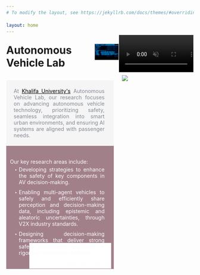 ```yaml
---
# To modify the layout, see https://jekyllrb.com/docs/themes/#overriding-theme-defaults

layout: home
---
```

<head>
  <meta charset="UTF-8">
  <link rel="preconnect" href="https://fonts.googleapis.com">
<link rel="preconnect" href="https://fonts.gstatic.com" crossorigin>
<link href="https://fonts.googleapis.com/css2?family=IBM+Plex+Mono:ital,wght@0,100;0,200;0,300;0,400;0,500;0,600;0,700;1,100;1,200;1,300;1,400;1,500;1,600;1,700&display=swap" rel="stylesheet">
</head>

<div class="container">
<div class="header-container"> 
    <h1 class='av-title' class='typewriter'> Autonomous Vehicle Lab</h1> 
    <div class="devops-icon" > 
      <a href="3-devops" >
      <img src="assets/img/devops icon.gif"/>
      </a>
    </div> 
    <div class="knowledge-base-icon"> 
      <a href="https://kb.avlab.io" target="_blank">
      <video autoplay muted loop >
        <source src="assets/kb-video.mp4" type="video/mp4">
      </video>
      </a>
    </div> 
</div>
<img class="small-banner"/> 
<div class="columns">
<div class="left-column">
  <p class="sum">
    At <a href="https://ku.ac.ae">Khalifa University's</a> Autonomous Vehicle Lab, our research focuses on advancing autonomous vehicle technology, prioritizing safety, seamless integration into smart urban environments, and ensuring AI systems are aligned with passenger needs.
  </p>
  <div class="questions">
  <p>Our key research areas include:</p>
  <ul>
    <li>Developing strategies to enhance the safety of key components in AV decision-making.</li>
    <li>Enabling multi-agent vehicles to safely and efficiently share perception and decision-making data, including epistemic and aleatoric uncertainties, through V2X industry standards.</li>
    <li>Designing decision-making frameworks that deliver strong safety assurances, grounded in rigorous theoretical validation.</li>
  </ul>
	<a href="https://mindshield.ai"><img width="220" style="float: right; margin-top:-35px; margin-right:-18px" src="assets/img/mindshield-logo.gif"/></a>
  </div>
  
</div>
  <div class="right-column">
    <a href="1-research"><img src="/assets/banner-anim.gif"/></a>
  </div>
</div>
</div>



<style>

.container {
  display:flex;
  flex-direction: column; /* Ensure the container stacks its children vertically */
  position: relative;
  top:-28px;
}
.header-container {
  display: flex;
  align-items: center;
  height: 100%; /* Set height to 100% of the parent element */
  margin-bottom: -2px;
}
.knowledge-base-icon {
  cursor: pointer; /* Changes cursor to indicate the icon is clickable */
  border: solid 1.5px white;
}
.devops-icon{
  cursor: pointer; /* Changes cursor to indicate the icon is clickable */
}
.devops-icon img {
  width: 92px;
}
.knowledge-base-icon video {
  width: 200px;
  margin-bottom: -8px;
  z-index: 1;
}

.devops-icon:hover{
  animation: moveL .5s forwards; /* Initial animation */
  transition: transform 1s ease-in-out; /* Smooth transition for transform property */
  opacity:.8;
}
.knowledge-base-icon:hover{
  animation: moveU .3s forwards; /* Initial animation */
  opacity:.8;
}

@keyframes moveL {
  0% { transform: translateX(0); }
  100% { transform: translateX(-10px); }
}
@keyframes moveU {
  0% { transform: translateZ(0px); }
  100% { transform: scale(1.05); }
}


.columns {
  display: flex;
}


.left-column,
.right-column {
  display: flex;
  flex-direction: column;
  height: 100%; /* Add this line */
  hyphens: auto;
  text-align: justify;
}

.left-column {
  flex: 60%;
  margin-right:1px;
}

.right-column {
  flex: 40%;
}
.right-column img {
  width: 100%;
}

.left-column ul {
  list-style-type: "‣ ";
  margin-top: -10px;
  margin-bottom: -10px;
}
.left-column li {
  padding-bottom: 10px;
}
.sum{
    margin-bottom: 0px;
    color:#838996;
    background-color:#f5f5f5;
    /*background-color: #101357;*/
	padding-top: 20px;
	padding-bottom: 20px;
    padding-left: 20px;
    padding-right: 25px;
}
.right-column:hover{
    opacity:0.8;
  animation: moveU .3s forwards; /* Initial animation */
}

.sum:hover{
    background-color:#f8f8ff;
}
.questions{
  background-color:#a28089; /* #f9fbff ;*/
  /*color:#566968 ;*/
  color:#f9fbff;
  padding-top: 20px;
  padding-bottom:1px;
  padding-right:10px;
  padding-left:10px;
  padding-right: 25px;
  margin:0px;
}
.questions:hover{
  opacity: 80%;
    background-color: #566968 ;
    color:#f9fbff;
}




.small-banner{
  display: none;
  margin: 0;
}


a{
    color: black;
}

.typewriter{
  overflow: hidden; /* Ensures the content is not revealed until the animation */
  border-right: .15em solid black; /* The typwriter cursor */
  white-space: nowrap; /* Keeps the content on a single line */
  margin-right: auto;
  margin-bottom: 0px;
  display: block;
  font-size: clamp(1.5rem, 2vw, 2rem); /* Font size scales between 1rem and 3rem based on viewport width */
  font-family: "IBM Plex Mono", monospace;
  animation: 
    /*typing 3.5s steps(40, end),*/
    blink-caret .75s step-end infinite;
}

/* The typing effect */
@keyframes typing {
  from { width: 0 }
  to { width: 100% }
}

/* The typewriter cursor effect */
@keyframes blink-caret {
  from, to { border-color: transparent }
  50% { border-color: black; }
}




@media (max-width: 600px) {
  .wrapper2 {
    display: flex;
  }

  .right-column {
    width: 100%;
    display: none;
  }

  .small-banner{
      display: block;
      content: url("assets/img/banner-small.png");
  }
  .knowledge-base-icon img {
    display: none;
  } 
  .devops-icon {
    display: none;
  }
  .av-title{
    margin-bottom:10px;
    margin-top: 0px;
  }
}




</style>
